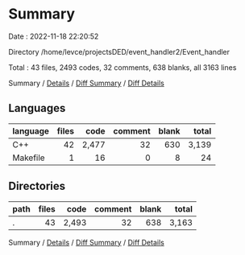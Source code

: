 # Summary

Date : 2022-11-18 22:20:52

Directory /home/levce/projectsDED/event_handler2/Event_handler

Total : 43 files,  2493 codes, 32 comments, 638 blanks, all 3163 lines

Summary / [Details](details.md) / [Diff Summary](diff.md) / [Diff Details](diff-details.md)

## Languages
| language | files | code | comment | blank | total |
| :--- | ---: | ---: | ---: | ---: | ---: |
| C++ | 42 | 2,477 | 32 | 630 | 3,139 |
| Makefile | 1 | 16 | 0 | 8 | 24 |

## Directories
| path | files | code | comment | blank | total |
| :--- | ---: | ---: | ---: | ---: | ---: |
| . | 43 | 2,493 | 32 | 638 | 3,163 |

Summary / [Details](details.md) / [Diff Summary](diff.md) / [Diff Details](diff-details.md)